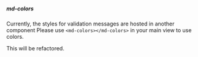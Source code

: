 ##### md-colors

Currently, the styles for validation messages are hosted in another component
Please use `<md-colors></md-colors>` in your main view to use colors.

This will be refactored.
